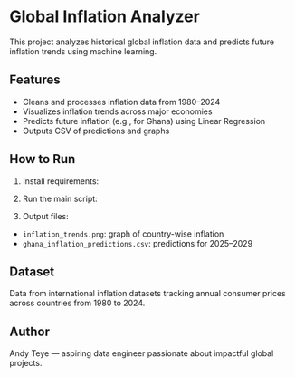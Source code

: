 #  Global Inflation Analyzer

This project analyzes historical global inflation data and predicts future inflation trends using machine learning.

##  Features

- Cleans and processes inflation data from 1980–2024
- Visualizes inflation trends across major economies
- Predicts future inflation (e.g., for Ghana) using Linear Regression
- Outputs CSV of predictions and graphs


##  How to Run

1. Install requirements:

2. Run the main script:

3. Output files:
- `inflation_trends.png`: graph of country-wise inflation
- `ghana_inflation_predictions.csv`: predictions for 2025–2029

##  Dataset

Data from international inflation datasets tracking annual consumer prices across countries from 1980 to 2024.

##  Author

Andy Teye — aspiring data engineer passionate about impactful global projects.

